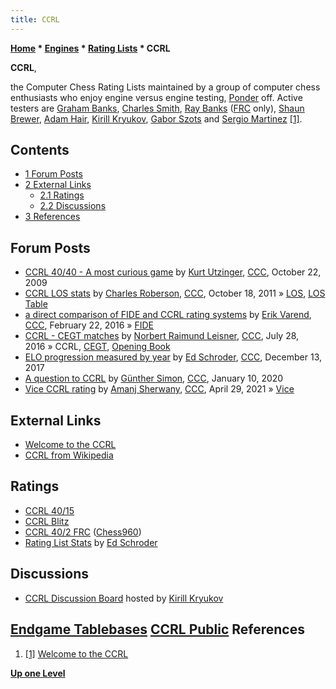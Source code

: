 ```yaml
---
title: CCRL
---
```

**[Home](Home "Home") * [Engines](Engines "Engines") * [Rating Lists](Engine_Rating_Lists "Engine Rating Lists") * CCRL**

**CCRL**,

the Computer Chess Rating Lists maintained by a group of computer chess enthusiasts who enjoy engine versus engine testing, [Ponder](Pondering "Pondering") off. Active testers are [Graham Banks](Graham_Banks "Graham Banks"), [Charles Smith](index.php?title=Charles_Smith&action=edit&redlink=1 "Charles Smith (page does not exist)"), [Ray Banks](index.php?title=Ray_Banks&action=edit&redlink=1 "Ray Banks (page does not exist)") ([FRC](Chess960 "Chess960") only), [Shaun Brewer](index.php?title=Shaun_Brewer&action=edit&redlink=1 "Shaun Brewer (page does not exist)"), [Adam Hair](Adam_Hair "Adam Hair"), [Kirill Kryukov](Kirill_Kryukov "Kirill Kryukov"), [Gabor Szots](Gabor_Szots "Gabor Szots") and [Sergio Martinez](index.php?title=Sergio_Martinez&action=edit&redlink=1 "Sergio Martinez (page does not exist)") <a id="cite-note-1" href="#cite-ref-1">[1]</a>.

## Contents

- [1 Forum Posts](#forum-posts)
- [2 External Links](#external-links)
  - [2.1 Ratings](#ratings)
  - [2.2 Discussions](#discussions)
- [3 References](#references)

## Forum Posts

- [CCRL 40/40 - A most curious game](http://www.talkchess.com/forum/viewtopic.php?t=30270) by [Kurt Utzinger](Kurt_Utzinger "Kurt Utzinger"), [CCC](CCC "CCC"), October 22, 2009
- [CCRL LOS stats](http://www.talkchess.com/forum/viewtopic.php?t=40806) by [Charles Roberson](Charles_Roberson "Charles Roberson"), [CCC](CCC "CCC"), October 18, 2011 » [LOS](Match_Statistics#Likelihood_of_superiority "Match Statistics"), [LOS Table](LOS_Table "LOS Table")
- [a direct comparison of FIDE and CCRL rating systems](http://www.talkchess.com/forum/viewtopic.php?t=59332) by [Erik Varend](index.php?title=Erik_Varend&action=edit&redlink=1 "Erik Varend (page does not exist)"), [CCC](CCC "CCC"), February 22, 2016 » [FIDE](FIDE "FIDE")
- [CCRL - CEGT matches](http://www.talkchess.com/forum/viewtopic.php?t=60961) by [Norbert Raimund Leisner](Norbert_Raimund_Leisner "Norbert Raimund Leisner"), [CCC](CCC "CCC"), July 28, 2016 » CCRL, [CEGT](CEGT "CEGT"), [Opening Book](Opening_Book "Opening Book")
- [ELO progression measured by year](http://www.talkchess.com/forum/viewtopic.php?t=66000) by [Ed Schroder](Ed_Schroder "Ed Schroder"), [CCC](CCC "CCC"), December 13, 2017
- [A question to CCRL](http://www.talkchess.com/forum3/viewtopic.php?f=2&t=72771) by [Günther Simon](G%C3%BCnther_Simon "Günther Simon"), [CCC](CCC "CCC"), January 10, 2020
- [Vice CCRL rating](http://www.talkchess.com/forum3/viewtopic.php?f=2&t=77205) by [Amanj Sherwany](Amanj_Sherwany "Amanj Sherwany"), [CCC](CCC "CCC"), April 29, 2021 » [Vice](Vice "Vice")

## External Links

- [Welcome to the CCRL](http://www.computerchess.org.uk/ccrl/)
- [CCRL from Wikipedia](https://en.wikipedia.org/wiki/CCRL)

## Ratings

- [CCRL 40/15](http://www.computerchess.org.uk/ccrl/4040/)
- [CCRL Blitz](http://www.computerchess.org.uk/ccrl/404/)
- [CCRL 40/2 FRC](http://www.computerchess.org.uk/ccrl/404FRC/) ([Chess960](Chess960 "Chess960"))
- [Rating List Stats](http://rebel13.nl/misc/stats.html) by [Ed Schroder](Ed_Schroder "Ed Schroder")

## Discussions

- [CCRL Discussion Board](http://kirill-kryukov.com/chess/discussion-board/index.php) hosted by [Kirill Kryukov](Kirill_Kryukov "Kirill Kryukov")

## [Endgame Tablebases](http://kirill-kryukov.com/chess/discussion-board/viewforum.php?f=6) [CCRL Public](http://kirill-kryukov.com/chess/discussion-board/viewforum.php?f=7) References

1. <a id="cite-ref-1" href="#cite-note-1">[1]</a> [Welcome to the CCRL](http://computerchess.org.uk/ccrl/)

**[Up one Level](Engine_Rating_Lists "Engine Rating Lists")**

